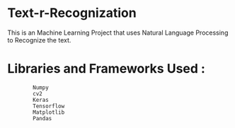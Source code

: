 # Text-r-Recognization

This is an Machine Learning Project that uses Natural Language Processing to Recognize the text.

# Libraries and Frameworks Used : 
            Numpy
            cv2
            Keras
            Tensorflow
            Matplotlib
            Pandas
